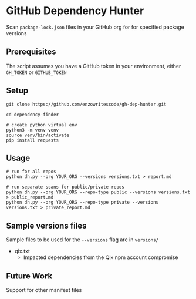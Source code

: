 # GitHub Dependency Hunter

Scan `package-lock.json` files in your GitHub org for for specified package versions 

## Prerequisites

The script assumes you have a GitHub token in your environment, either `GH_TOKEN` or `GITHUB_TOKEN`

## Setup

```
git clone https://github.com/enzowritescode/gh-dep-hunter.git

cd dependency-finder

# create python virtual env
python3 -m venv venv
source venv/bin/activate
pip install requests
```

## Usage

```
# run for all repos
python dh.py --org YOUR_ORG --versions versions.txt > report.md

# run separate scans for public/private repos
python dh.py --org YOUR_ORG --repo-type public --versions versions.txt > public_report.md
python dh.py --org YOUR_ORG --repo-type private --versions versions.txt > private_report.md
```

## Sample versions files

Sample files to be used for the `--versions` flag are in `versions/`

- qix.txt
	- Impacted dependencies from the Qix npm account compromise

## Future Work

Support for other manifest files
